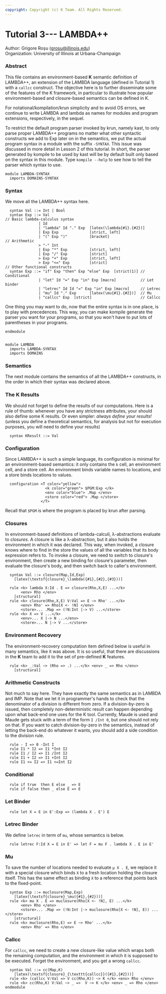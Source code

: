 ```yaml
---
copyright: Copyright (c) K Team. All Rights Reserved.
---
```


Tutorial 3--- LAMBDA++
======================

Author: Grigore Roșu (grosu@illinois.edu)  
Organization: University of Illinois at Urbana-Champaign

### Abstract
This file contains an environment-based **K** semantic definition of LAMBDA++, an
extension of the LAMBDA language (defined in Tutorial 1) with a `callcc`
construct. The objective here is to further disseminate some of the features
of the K framework, in particular to illustrate how popular environment-based
and closure-based semantics can be defined in K.

For notational/kompilation/krun simplicity and to avoid OS errors, we continue
to write LAMBDA and lambda as names for modules and program extensions,
respectively, in the sequel.

To restrict the default program parser invoked by krun, namely kast,
to only parse proper LAMBDA++ programs no matter what other syntactic
constructs we add to Exp later on in the semantics, we put the actual program
syntax in a module with the suffix `-SYNTAX`. This issue was discussed in more
detail in Lesson 2 of this tutorial. In short, the parser generated by kompile
to be used by kast will be by default built only based on the syntax in this
module. Type `kompile --help` to see how to tell the parser which syntax to use.

```k
module LAMBDA-SYNTAX
  imports DOMAINS-SYNTAX
```
### Syntax
We move all the LAMBDA++ syntax here.

```k
  syntax Val ::= Int | Bool
  syntax Exp ::= Val
// Basic lambda-calculus syntax
               | Id
               | "lambda" Id "." Exp  [latex(\lambda{#1}.{#2})]
               | Exp Exp              [strict, left]
               | "(" Exp ")"          [bracket]
// Arithmetic
               > "-" Int
               | Exp "*" Exp          [strict, left]
               | Exp "/" Exp          [strict]
               > Exp "+" Exp          [strict, left]
               > Exp "<=" Exp         [strict]
// Other functional constructs
  syntax Exp ::= "if" Exp "then" Exp "else" Exp  [strict(1)] // Conditional
               | "let" Id "=" Exp "in" Exp [macro]           // Let binder
               | "letrec" Id Id "=" Exp "in" Exp [macro]     // Letrec
               | "mu" Id "." Exp      [latex(\mu{#1}.{#2})]  // Mu
               | "callcc" Exp  [strict]                      // Callcc
```

One thing you may want to do, now that the entire syntax is in one
place, is to play with precedences. This way, you can make kompile
generate the parser you want for your programs, so that you won't have to
put lots of parentheses in your programs.
```k
endmodule


module LAMBDA
  imports LAMBDA-SYNTAX
  imports DOMAINS
```
### Semantics
The next module contains the semantics of all the LAMBDA++ constructs,
in the order in which their syntax was declared above.

### The K Results
We should not forget to define the results of our computations.
Here is a rule of thumb: whenever you have any strictness attributes, your
should also define some K results. Or even simpler: _always define your
results!_ (unless you define a theoretical semantics, for analysis but not
for execution purposes, you will need to define your results)
```k
  syntax KResult ::= Val
```

### Configuration
Since LAMBDA++ is such a simple language, its configuration is minimal
for an environment-based semantics: it only contains the `k` cell,
an environment cell, and a store cell. An environment binds variable names
to locations, and a store binds locations to values.
```k
  configuration <T color="yellow">
                  <k color="green"> $PGM:Exp </k>
                  <env color="blue"> .Map </env>
                  <store color="red"> .Map </store>
                </T>
```
Recall that `$PGM` is where the program is placed by krun after parsing.

### Closures
In environment-based definitions of lambda-calculi, λ-abstractions
evaluate to _closures_. A closure is like a λ-abstraction,
but it also holds the environment in which it was declared. This way, when
invoked, a closure knows where to find in the store the values of all the
variables that its body expression refers to.
To invoke a closure, we need to switch to closure's environment, then create
a new binding for closure's parameter, then evaluate the closure's body, and
then switch back to caller's environment.

```k
  syntax Val ::= closure(Map,Id,Exp)
    [latex(\textsf{closure}_\lambda({#1},{#2},{#3}))]

  rule <k> lambda X:Id . E => closure(Rho,X,E) ...</k>
       <env> Rho </env>
    [structural]
  rule <k> closure(Rho,X,E) V:Val => E ~> Rho' ...</k>
       <env> Rho' => Rho[X <- !N] </env>
       <store>... .Map => (!N:Int |-> V) ...</store>
  rule <k> X => V ...</k>
       <env>... X |-> N ...</env>
       <store>... N |-> V ...</store>
```

### Environment Recovery
The environment-recovery computation item defined below is useful in many
semantics, like it was above. It is so useful, that there are discussions
in the **K** team to add it to the set of pre-defined **K** features.

```k
  rule <k> _:Val ~> (Rho => .) ...</k> <env> _ => Rho </env>
    [structural]
```

### Arithmetic Constructs
Not much to say here. They have exactly the same semantics as in LAMBDA and
IMP. Note that we let it in programmer's hands to check that the denominator
of a division is different from zero. If a division-by-zero is issued, then
completely non-deterministic result can happen depending upon what back-end
one uses for the K tool. Currently, Maude is used and Maude gets stuck
with a term of the form `I /Int 0`, but one should not rely on that.
If you want to catch division-by-zero in the semantics, instead of letting
the back-end do whatever it wants, you should add a side condition to the
division rule.

```k
  rule - I => 0 -Int I
  rule I1 * I2 => I1 *Int I2
  rule I1 / I2 => I1 /Int I2
  rule I1 + I2 => I1 +Int I2
  rule I1 <= I2 => I1 <=Int I2
```

### Conditional

```k
  rule if true  then E else _ => E
  rule if false then _ else E => E
```

### Let Binder

```k
  rule let X = E in E':Exp => (lambda X . E') E
```

### Letrec Binder
We define `letrec` in term of `mu`, whose semantics is below.

```k
  rule letrec F:Id X = E in E' => let F = mu F . lambda X . E in E'
```

### Mu
To save the number of locations needed to evaluate `μ X . E`, we replace it
with a special closure which binds `X` to a fresh location holding the closure
itself.  This has the same effect as binding `X` to a reference that points
back to the fixed-point.

```k
  syntax Exp ::= muclosure(Map,Exp)
    [latex(\textsf{closure}_\mu({#1},{#2}))]
  rule <k> mu X . E => muclosure(Rho[X <- !N], E) ...</k>
       <env> Rho </env>
       <store>... .Map => (!N:Int |-> muclosure(Rho[X <- !N], E)) ...</store>
    [structural]
  rule <k> muclosure(Rho,E) => E ~> Rho' ...</k>
       <env> Rho' => Rho </env>
```

### Callcc
For `callcc`, we need to create a new closure-like value which
wraps both the remaining computation, and the environment in which it is
supposed to be executed. Forget the environment, and you get a wrong
`callcc`.

```k
  syntax Val ::= cc(Map,K)
    [latex(\textsf{closure}_{\texttt{callcc}}({#1},{#2}))]
  rule <k> (callcc V:Val => V cc(Rho,K)) ~> K </k> <env> Rho </env>
  rule <k> cc(Rho,K) V:Val ~> _ =>  V ~> K </k> <env> _ => Rho </env>
endmodule
```
